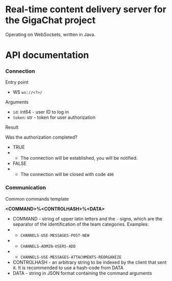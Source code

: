 # Real-time content delivery server for the GigaChat project

Operating on WebSockets, written in Java.

# API documentation

### Connection

Entry point

* WS `ws://<?>/`

Arguments

* `id`: int64 - user ID to log in
* `token`: str - token for user authorization

Result

Was the authorization completed?

* TRUE
*
    * The connection will be established, you will be notified.
* FALSE
*
    * The connection will be closed with code `406`

### Communication

Common commands template

**\<COMMAND\>%\<CONTROLHASH\>%\<DATA\>**

* COMMAND - string of upper latin letters and the `-` signs, which are the separator of the identification of the team
  categories. Examples:
*
    * `CHANNELS-USE-MESSAGES-POST-NEW`
*
    * `CHANNELS-ADMIN-USERS-ADD`
*
    * `CHANNELS-USE-MESSAGES-ATTACHMENTS-REORGANIZE`
* CONTROLHASH - an arbitrary string to be indexed by the client that sent it. It is recommended to use a hash-code from
  DATA
* DATA - string in JSON format containing the command arguments